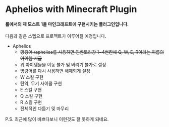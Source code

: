 # Aphelios with Minecraft Plugin
#### 롤에서의 제 모스트 1을 마인크래프트에 구현시키는 플러그인입니다.


다음과 같은 스텝으로 프로젝트가 이루어질 예정입니다.

+ Aphelios
  + ~~명렁어 /aphelios를 사용하면 인벤토리창 1~4번칸에 Q, W, E, R이라는 이름의 아이템 지급~~
  + 위 아이템들을 이동 불가 및 버리기 불가로 설정
  + 명령어를 다시 사용하면 해제되게 설정
  + W 스킬 구현
  + 탄약, 무기 사이클 구현
  + E 스킬 구현
  + Q 스킬 구현
  + R 스킬 구현
  + 전체적인 다듬기 및 마무리
 
 P.S. 최근에 많이 바쁘다보니 이런것도 잘 못하게 되네요.
